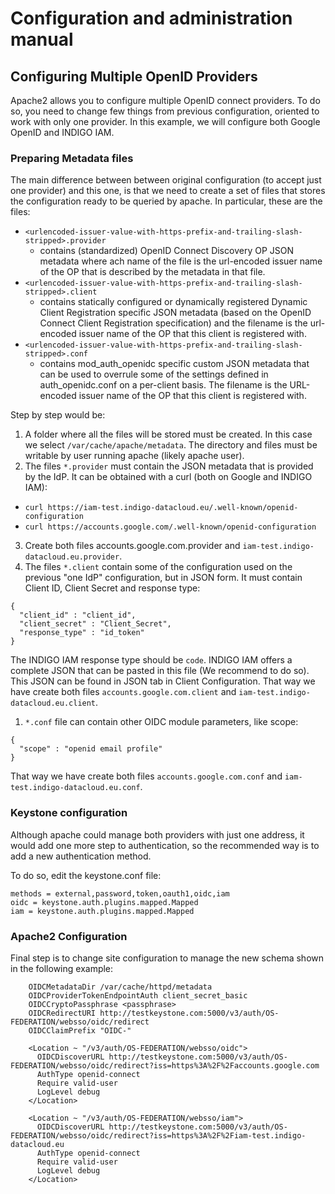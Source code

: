 # Configuration and administration manual

## Configuring Multiple OpenID Providers

Apache2 allows you to configure multiple OpenID connect providers. To do
so, you need to change few things from previous configuration, oriented
to work with only one provider. In this example, we will configure both
Google OpenID and INDIGO IAM.

### Preparing Metadata files

The main difference between between original configuration (to accept just
one provider) and this one, is that we need to create a set of files that
stores the configuration ready to be queried by apache. In particular,
these are the files:

* `<urlencoded-issuer-value-with-https-prefix-and-trailing-slash-stripped>.provider`
  * contains (standardized) OpenID Connect Discovery OP JSON metadata where 
  ach name of the file is the url-encoded issuer name of the OP that is
  described by the metadata in that file.
* `<urlencoded-issuer-value-with-https-prefix-and-trailing-slash-stripped>.client`
  * contains statically configured or dynamically registered Dynamic Client
  Registration specific JSON metadata (based on the OpenID Connect Client
  Registration specification) and the filename is the url-encoded issuer
  name of the OP that this client is registered with.
* `<urlencoded-issuer-value-with-https-prefix-and-trailing-slash-stripped>.conf`
  * contains mod_auth_openidc specific custom JSON metadata that can be
  used to overrule some of the settings defined in auth_openidc.conf on
  a per-client basis. The filename is the URL-encoded issuer name of the
  OP that this client is registered with.

Step by step would be:

1. A folder where all the files will be stored must be created. In this
case we select `/var/cache/apache/metadata`. The directory and files must
be writable by user running apache (likely apache user).
2. The files `*.provider` must contain the JSON metadata that is provided
by the IdP. It can be obtained with a curl (both on Google and INDIGO IAM):
  * `curl https://iam-test.indigo-datacloud.eu/.well-known/openid-configuration`
  * `curl https://accounts.google.com/.well-known/openid-configuration`
3. Create both files accounts.google.com.provider and `iam-test.indigo-datacloud.eu.provider`.
4. The files `*.client` contain some of the configuration used on the
previous "one IdP" configuration, but in JSON form. It must contain
Client ID, Client Secret and response type:
```
{
  "client_id" : "client_id",
  "client_secret" : "Client_Secret",
  "response_type" : "id_token"
}
```

The INDIGO IAM response type should be `code`. INDIGO IAM offers a complete
JSON that can be pasted in this file (We recommend to do so). This JSON
can be found in JSON tab in Client Configuration. That way we have create
both files `accounts.google.com.client` and `iam-test.indigo-datacloud.eu.client`.

1. `*.conf` file can contain other OIDC module parameters, like scope:
```
{
  "scope" : "openid email profile"
}
```

That way we have create both files `accounts.google.com.conf` and
`iam-test.indigo-datacloud.eu.conf`.

### Keystone configuration

Although apache could manage both providers with just one address, it
would add one more step to authentication, so the recommended way is to
add a new authentication method.

To do so, edit the keystone.conf file:

```
methods = external,password,token,oauth1,oidc,iam
oidc = keystone.auth.plugins.mapped.Mapped
iam = keystone.auth.plugins.mapped.Mapped
```

### Apache2 Configuration

Final step is to change site configuration to manage the new schema shown
in the following example:

```
    OIDCMetadataDir /var/cache/httpd/metadata
    OIDCProviderTokenEndpointAuth client_secret_basic
    OIDCCryptoPassphrase <passphrase>
    OIDCRedirectURI http://testkeystone.com:5000/v3/auth/OS-FEDERATION/websso/oidc/redirect
    OIDCClaimPrefix "OIDC-"

    <Location ~ "/v3/auth/OS-FEDERATION/websso/oidc">
      OIDCDiscoverURL http://testkeystone.com:5000/v3/auth/OS-FEDERATION/websso/oidc/redirect?iss=https%3A%2F%2Faccounts.google.com
      AuthType openid-connect
      Require valid-user
      LogLevel debug
    </Location>

    <Location ~ "/v3/auth/OS-FEDERATION/websso/iam">
      OIDCDiscoverURL http://testkeystone.com:5000/v3/auth/OS-FEDERATION/websso/oidc/redirect?iss=https%3A%2F%2Fiam-test.indigo-datacloud.eu
      AuthType openid-connect
      Require valid-user
      LogLevel debug
    </Location>
```
